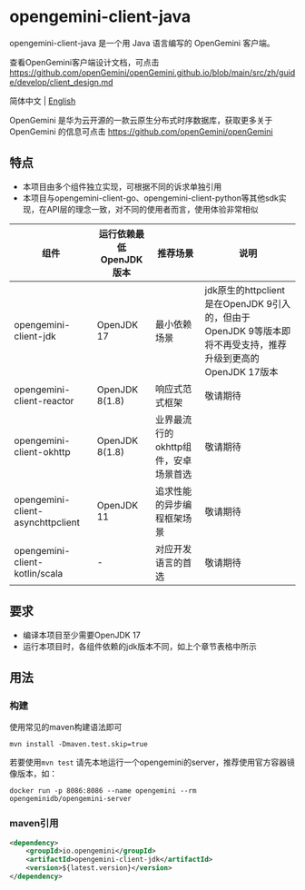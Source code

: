 # opengemini-client-java

opengemini-client-java 是一个用 Java 语言编写的 OpenGemini 客户端。

查看OpenGemini客户端设计文档，可点击 https://github.com/openGemini/openGemini.github.io/blob/main/src/zh/guide/develop/client_design.md

简体中文 | [English](README.md)

OpenGemini 是华为云开源的一款云原生分布式时序数据库，获取更多关于 OpenGemini 的信息可点击 https://github.com/openGemini/openGemini
## 特点

- 本项目由多个组件独立实现，可根据不同的诉求单独引用
- 本项目与opengemini-client-go、opengemini-client-python等其他sdk实现，在API层的理念一致，对不同的使用者而言，使用体验非常相似

| 组件                              | 运行依赖最低OpenJDK版本 | 推荐场景                             | 说明                                                         |
| --------------------------------- | ----------------------- | ------------------------------------ | ------------------------------------------------------------ |
| opengemini-client-jdk             | OpenJDK 17              | 最小依赖场景                         | jdk原生的httpclient是在OpenJDK 9引入的，但由于OpenJDK 9等版本即将不再受支持，推荐升级到更高的OpenJDK 17版本 |
| opengemini-client-reactor         | OpenJDK 8(1.8)          | 响应式范式框架                       | 敬请期待                                                     |
| opengemini-client-okhttp          | OpenJDK 8(1.8)          | 业界最流行的okhttp组件，安卓场景首选 | 敬请期待                                                     |
| opengemini-client-asynchttpclient | OpenJDK 11              | 追求性能的异步编程框架场景           | 敬请期待                                                     |
| opengemini-client-kotlin/scala    | -                       | 对应开发语言的首选                   | 敬请期待                                                     |


## 要求

- 编译本项目至少需要OpenJDK 17
- 运行本项目时，各组件依赖的jdk版本不同，如上个章节表格中所示


## 用法

### 构建

使用常见的maven构建语法即可

```shell
mvn install -Dmaven.test.skip=true
```

若要使用```mvn test``` 请先本地运行一个opengemini的server，推荐使用官方容器镜像版本，如：

```
docker run -p 8086:8086 --name opengemini --rm opengeminidb/opengemini-server
```

### maven引用

```xml
<dependency>
    <groupId>io.opengemini</groupId>
    <artifactId>opengemini-client-jdk</artifactId>
    <version>${latest.version}</version>
</dependency>
```
